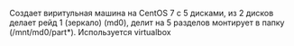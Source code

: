 Создает виритульная машина на CentOS 7 с 5 дисками, из 2 дисков делает рейд 1 (зеркало) (md0), делит на 5 разделов монтирует в папку (/mnt/md0/part*). Используется virtualbox
